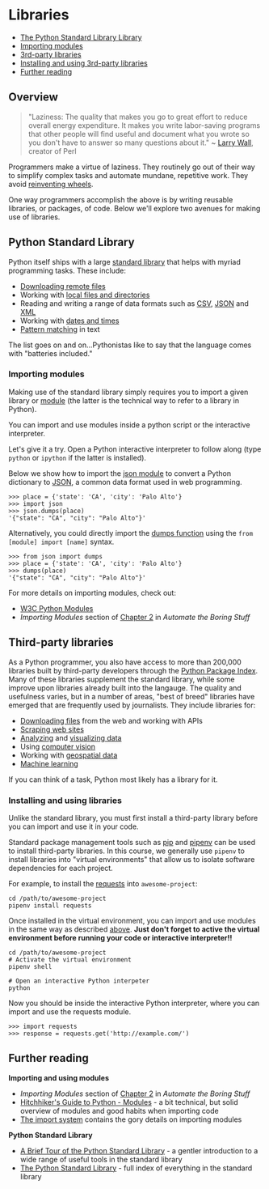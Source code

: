 # Libraries

- [The Python Standard Library Library](#python-standard-library)
- [Importing modules](#importing-modules)
- [3rd-party libraries](#third-party-libraries)
- [Installing and using 3rd-party libraries](#installing-and-using-libraries)
- [Further reading](#further-reading)

## Overview

> "Laziness: The quality that makes you go to great effort to reduce overall energy expenditure. It makes you write labor-saving programs that other people will find useful and document what you wrote so you don't have to answer so many questions about it." ~ [Larry Wall](http://threevirtues.com/), creator of Perl

Programmers make a virtue of laziness. They routinely go out of their way to simplify complex tasks and automate mundane, repetitive work. They avoid [reinventing wheels](https://en.wikipedia.org/wiki/Reinventing_the_wheel).

One way programmers accomplish the above is by writing reusable libraries, or packages, of code. Below we'll explore two avenues for making use of libraries.

## Python Standard Library

Python itself ships with a large [standard library](https://docs.python.org/3/library/index.html) that helps with myriad programming tasks. These include:

* [Downloading remote files](https://docs.python.org/3/library/urllib.request.html)
* Working with [local files and directories](https://docs.python.org/3/library/os.html)
* Reading and writing a range of data formats such as [CSV](https://docs.python.org/3/library/csv.html), [JSON](https://docs.python.org/3/library/json.html) and [XML](https://docs.python.org/3/library/xml.etree.elementtree.html)
* Working with [dates and times](https://docs.python.org/3/library/datetime.html)
* [Pattern matching](https://docs.python.org/3/library/re.html) in text

The list goes on and on...Pythonistas like to say that the language comes with "batteries included."

### Importing modules

Making use of the standard library simply requires you to import a given library or [module](https://www.w3schools.com/python/python_modules.asp) (the latter is the technical way to refer to a library in Python).

You can import and use modules inside a python script or the interactive interpreter.

Let's give it a try. Open a Python interactive interpreter to follow along (type `python` or `ipython` if the latter is installed).

Below we show how to import the [json module](https://docs.python.org/3/library/json.html) to convert a Python dictionary to [JSON](https://www.w3schools.com/js/js_json_intro.asp), a common data format used in web programming.

```
>>> place = {'state': 'CA', 'city': 'Palo Alto'}
>>> import json
>>> json.dumps(place)
'{"state": "CA", "city": "Palo Alto"}'
```

Alternatively, you could directly import the [dumps function](https://docs.python.org/3/library/json.html#json.dumps) using the `from [module] import [name]` syntax.

```
>>> from json import dumps
>>> place = {'state': 'CA', 'city': 'Palo Alto'}
>>> dumps(place)
'{"state": "CA", "city": "Palo Alto"}'
```

For more details on importing modules, check out:

* [W3C Python Modules](https://www.w3schools.com/python/python_modules.asp)
* *Importing Modules* section of [Chapter 2](https://automatetheboringstuff.com/2e/chapter2/) in *Automate the Boring Stuff*

## Third-party libraries

As a Python programmer, you also have access to more than 200,000 libraries built by third-party developers through the [Python Package Index](https://pypi.org/). Many of these libraries supplement the standard library, while some improve upon libraries already built into the langauge. The quality and usefulness varies, but in a number of areas, "best of breed" libraries have emerged that are frequently used by journalists. They include libraries for:

* [Downloading files](https://2.python-requests.org/en/master/) from the web and working with APIs
* [Scraping web sites](https://www.crummy.com/software/BeautifulSoup/bs4/doc/)
* [Analyzing](https://pandas.pydata.org/) and [visualizing data](https://matplotlib.org/)
* Using [computer vision](https://opencv.org/)
* Working with [geospatial data](http://geopandas.org/)
* [Machine learning](https://scikit-learn.org/stable/index.html)

If you can think of a task, Python most likely has a library for it. 

### Installing and using libraries

Unlike the standard library, you must first install a third-party library before you can import and use it in your code.

Standard package management tools such as [pip](https://pip.pypa.io/en/stable/) and [pipenv](https://pipenv.readthedocs.io/en/latest/) can be used to install third-party libraries. In this course, we generally use `pipenv` to install libraries into "virtual environments" that allow us to isolate software dependencies for each project.

For example, to install the [requests](https://2.python-requests.org/en/master/) into `awesome-project`: 

```
cd /path/to/awesome-project
pipenv install requests
```

Once installed in the virtual environment, you can import and use modules in the same way as described [above](#importing-modules). 
**Just don't forget to active the virtual environment before running your code or interactive interpreter!!**

```
cd /path/to/awesome-project
# Activate the virtual environment
pipenv shell

# Open an interactive Python interpeter
python
```

Now you should be inside the interactive Python interpreter, where you can import and use the requests module.

```
>>> import requests
>>> response = requests.get('http://example.com/')
```

## Further reading

**Importing and using modules**

* *Importing Modules* section of [Chapter 2](https://automatetheboringstuff.com/2e/chapter2/) in *Automate the Boring Stuff*
* [Hitchhiker's Guide to Python - Modules](https://docs.python-guide.org/writing/structure/#modules) - a bit technical, but solid overview of modules and good habits when importing code
* [The import system](https://docs.python.org/3/reference/import.html) contains the gory details on importing modules

**Python Standard Library**

* [A Brief Tour of the Python Standard Library](https://docs.python.org/3.8/tutorial/stdlib.html) - a gentler introduction to a wide range of useful tools in the standard library
* [The Python Standard Library](https://docs.python.org/3/library/index.html) - full index of everything in the standard library





